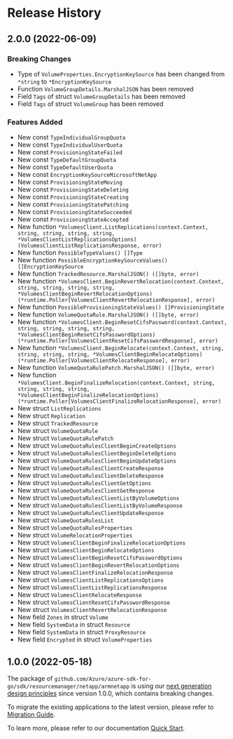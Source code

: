 # Release History

## 2.0.0 (2022-06-09)
### Breaking Changes

- Type of `VolumeProperties.EncryptionKeySource` has been changed from `*string` to `*EncryptionKeySource`
- Function `VolumeGroupDetails.MarshalJSON` has been removed
- Field `Tags` of struct `VolumeGroupDetails` has been removed
- Field `Tags` of struct `VolumeGroup` has been removed

### Features Added

- New const `TypeIndividualGroupQuota`
- New const `TypeIndividualUserQuota`
- New const `ProvisioningStateFailed`
- New const `TypeDefaultGroupQuota`
- New const `TypeDefaultUserQuota`
- New const `EncryptionKeySourceMicrosoftNetApp`
- New const `ProvisioningStateMoving`
- New const `ProvisioningStateDeleting`
- New const `ProvisioningStateCreating`
- New const `ProvisioningStatePatching`
- New const `ProvisioningStateSucceeded`
- New const `ProvisioningStateAccepted`
- New function `*VolumesClient.ListReplications(context.Context, string, string, string, string, *VolumesClientListReplicationsOptions) (VolumesClientListReplicationsResponse, error)`
- New function `PossibleTypeValues() []Type`
- New function `PossibleEncryptionKeySourceValues() []EncryptionKeySource`
- New function `TrackedResource.MarshalJSON() ([]byte, error)`
- New function `*VolumesClient.BeginRevertRelocation(context.Context, string, string, string, string, *VolumesClientBeginRevertRelocationOptions) (*runtime.Poller[VolumesClientRevertRelocationResponse], error)`
- New function `PossibleProvisioningStateValues() []ProvisioningState`
- New function `VolumeQuotaRule.MarshalJSON() ([]byte, error)`
- New function `*VolumesClient.BeginResetCifsPassword(context.Context, string, string, string, string, *VolumesClientBeginResetCifsPasswordOptions) (*runtime.Poller[VolumesClientResetCifsPasswordResponse], error)`
- New function `*VolumesClient.BeginRelocate(context.Context, string, string, string, string, *VolumesClientBeginRelocateOptions) (*runtime.Poller[VolumesClientRelocateResponse], error)`
- New function `VolumeQuotaRulePatch.MarshalJSON() ([]byte, error)`
- New function `*VolumesClient.BeginFinalizeRelocation(context.Context, string, string, string, string, *VolumesClientBeginFinalizeRelocationOptions) (*runtime.Poller[VolumesClientFinalizeRelocationResponse], error)`
- New struct `ListReplications`
- New struct `Replication`
- New struct `TrackedResource`
- New struct `VolumeQuotaRule`
- New struct `VolumeQuotaRulePatch`
- New struct `VolumeQuotaRulesClientBeginCreateOptions`
- New struct `VolumeQuotaRulesClientBeginDeleteOptions`
- New struct `VolumeQuotaRulesClientBeginUpdateOptions`
- New struct `VolumeQuotaRulesClientCreateResponse`
- New struct `VolumeQuotaRulesClientDeleteResponse`
- New struct `VolumeQuotaRulesClientGetOptions`
- New struct `VolumeQuotaRulesClientGetResponse`
- New struct `VolumeQuotaRulesClientListByVolumeOptions`
- New struct `VolumeQuotaRulesClientListByVolumeResponse`
- New struct `VolumeQuotaRulesClientUpdateResponse`
- New struct `VolumeQuotaRulesList`
- New struct `VolumeQuotaRulesProperties`
- New struct `VolumeRelocationProperties`
- New struct `VolumesClientBeginFinalizeRelocationOptions`
- New struct `VolumesClientBeginRelocateOptions`
- New struct `VolumesClientBeginResetCifsPasswordOptions`
- New struct `VolumesClientBeginRevertRelocationOptions`
- New struct `VolumesClientFinalizeRelocationResponse`
- New struct `VolumesClientListReplicationsOptions`
- New struct `VolumesClientListReplicationsResponse`
- New struct `VolumesClientRelocateResponse`
- New struct `VolumesClientResetCifsPasswordResponse`
- New struct `VolumesClientRevertRelocationResponse`
- New field `Zones` in struct `Volume`
- New field `SystemData` in struct `Resource`
- New field `SystemData` in struct `ProxyResource`
- New field `Encrypted` in struct `VolumeProperties`


## 1.0.0 (2022-05-18)

The package of `github.com/Azure/azure-sdk-for-go/sdk/resourcemanager/netapp/armnetapp` is using our [next generation design principles](https://azure.github.io/azure-sdk/general_introduction.html) since version 1.0.0, which contains breaking changes.

To migrate the existing applications to the latest version, please refer to [Migration Guide](https://aka.ms/azsdk/go/mgmt/migration).

To learn more, please refer to our documentation [Quick Start](https://aka.ms/azsdk/go/mgmt).